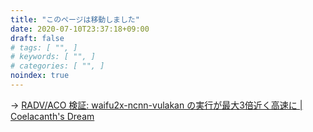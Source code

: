 ```yaml
---
title: "このページは移動しました"
date: 2020-07-10T23:37:18+09:00
draft: false
# tags: [ "", ]
# keywords: [ "", ]
# categories: [ "", ]
noindex: true
---
```



&rarr; [RADV/ACO 検証: waifu2x-ncnn-vulakan の実行が最大3倍近く高速に | Coelacanth's Dream](/posts/2020/04/26/waifu2x-ncnn-vulkan-speedup-aco/)
